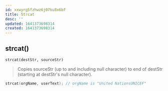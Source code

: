 ```yaml
---
id: xxwyrg5fzhwz6j07ku8x6bf
title: Strcat
desc: ''
updated: 1641373698314
created: 1641373698314
---
```



## strcat()

`strcat(destStr, sourceStr)`

> Copies sourceStr (up to and including null character) to end of destStr (starting at destStr's null character).	

```cpp
strcat(orgName, userText); // orgName is "United NationsUNICEF"
```
